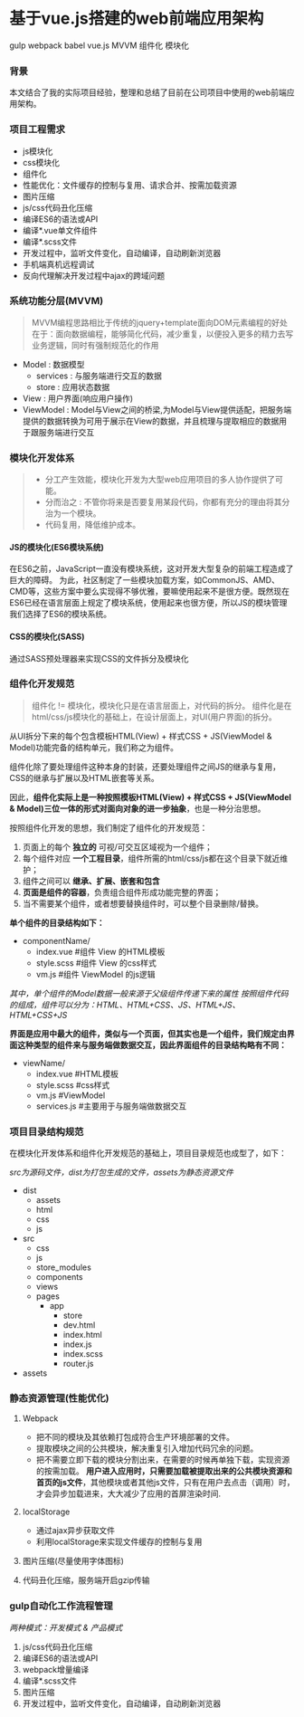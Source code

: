 # 基于vue.js搭建的web前端应用架构

gulp webpack babel vue.js MVVM 组件化 模块化

### 背景

本文结合了我的实际项目经验，整理和总结了目前在公司项目中使用的web前端应用架构。

### 项目工程需求

- js模块化
- css模块化
- 组件化
- 性能优化：文件缓存的控制与复用、请求合并、按需加载资源
- 图片压缩
- js/css代码丑化压缩
- 编译ES6的语法或API
- 编译*.vue单文件组件
- 编译*.scss文件
- 开发过程中，监听文件变化，自动编译，自动刷新浏览器
- 手机端真机远程调试
- 反向代理解决开发过程中ajax的跨域问题

### 系统功能分层(MVVM)

> MVVM编程思路相比于传统的jquery+template面向DOM元素编程的好处在于：面向数据编程，能够简化代码，减少重复，以便投入更多的精力去写业务逻辑，同时有强制规范化的作用

- Model : 数据模型
    * services : 与服务端进行交互的数据
    * store : 应用状态数据
- View : 用户界面(响应用户操作)
- ViewModel : Model与View之间的桥梁,为Model与View提供适配，把服务端提供的数据转换为可用于展示在View的数据，并且梳理与提取相应的数据用于跟服务端进行交互

### 模块化开发体系

> * 分工产生效能，模块化开发为大型web应用项目的多人协作提供了可能。
> * 分而治之 : 不管你将来是否要复用某段代码，你都有充分的理由将其分治为一个模块。
> * 代码复用，降低维护成本。

#### JS的模块化(ES6模块系统)

在ES6之前，JavaScript一直没有模块系统，这对开发大型复杂的前端工程造成了巨大的障碍。
为此，社区制定了一些模块加载方案，如CommonJS、AMD、CMD等，这些方案中要么实现得不够优雅，要嘛使用起来不是很方便。既然现在ES6已经在语言层面上规定了模块系统，使用起来也很方便，所以JS的模块管理我们选择了ES6的模块系统。

#### CSS的模块化(SASS)

通过SASS预处理器来实现CSS的文件拆分及模块化

### 组件化开发规范

> 组件化 != 模块化，模块化只是在语言层面上，对代码的拆分。
> 组件化是在html/css/js模块化的基础上，在设计层面上，对UI(用户界面)的拆分。

从UI拆分下来的每个包含模板HTML(View) + 样式CSS + JS(ViewModel & Model)功能完备的结构单元，我们称之为组件。

组件化除了要处理组件这种本身的封装，还要处理组件之间JS的继承与复用，CSS的继承与扩展以及HTML嵌套等关系。

因此，**组件化实际上是一种按照模板HTML(View) + 样式CSS + JS(ViewModel & Model)三位一体的形式对面向对象的进一步抽象**，也是一种分治思想。

按照组件化开发的思想，我们制定了组件化的开发规范：

1. 页面上的每个 **独立的** 可视/可交互区域视为一个组件；
2. 每个组件对应 **一个工程目录**，组件所需的html/css/js都在这个目录下就近维护；
3. 组件之间可以 **继承、扩展、嵌套和包含**
4. **页面是组件的容器**，负责组合组件形成功能完整的界面；
5. 当不需要某个组件，或者想要替换组件时，可以整个目录删除/替换。

**单个组件的目录结构如下：**

- componentName/
   - index.vue #组件 View 的HTML模板
   - style.scss #组件 View 的css样式
   - vm.js #组件 ViewModel 的js逻辑

*其中，单个组件的Model数据一般来源于父级组件传递下来的属性*
*按照组件代码的组成，组件可以分为：HTML、HTML+CSS、JS、HTML+JS、HTML+CSS+JS*

**界面是应用中最大的组件，类似与一个页面，但其实也是一个组件，我们规定由界面这种类型的组件来与服务端做数据交互，因此界面组件的目录结构略有不同：**

- viewName/
   - index.vue #HTML模板
   - style.scss #css样式
   - vm.js #ViewModel
   - services.js #主要用于与服务端做数据交互

### 项目目录结构规范
在模块化开发体系和组件化开发规范的基础上，项目目录规范也成型了，如下：

*src为源码文件，dist为打包生成的文件，assets为静态资源文件*

- dist
    * assets
    * html
    * css
    * js
- src
    * css
    * js
    * store_modules
    * components
    * views
    * pages
        * app
            * store
            * dev.html
            * index.html
            * index.js
            * index.scss
            * router.js
- assets

### 静态资源管理(性能优化)

1. Webpack
    - 把不同的模块及其依赖打包成符合生产环境部署的文件。
    - 提取模块之间的公共模块，解决重复引入增加代码冗余的问题。
    - 把不需要立即下载的模块分割出来，在需要的时候再单独下载，实现资源的按需加载。
**用户进入应用时，只需要加载被提取出来的公共模块资源和首页的js文件**，其他模块或者其他js文件，只有在用户去点击（调用）时，才会异步加载进来，大大减少了应用的首屏渲染时间.

2. localStorage
    - 通过ajax异步获取文件
    - 利用localStorage来实现文件缓存的控制与复用

3. 图片压缩(尽量使用字体图标)

4. 代码丑化压缩，服务端开启gzip传输 

### gulp自动化工作流程管理

*两种模式：开发模式 & 产品模式*

1. js/css代码丑化压缩
2. 编译ES6的语法或API
3. webpack增量编译
4. 编译*.scss文件
5. 图片压缩
6. 开发过程中，监听文件变化，自动编译，自动刷新浏览器


    







